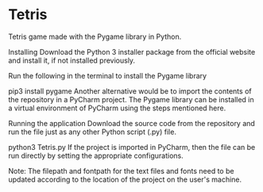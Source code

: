 # Tetris
Tetris game made with the Pygame library in Python.


Installing
Download the Python 3 installer package from the official website and install it, if not installed previously.

Run the following in the terminal to install the Pygame library

pip3 install pygame
Another alternative would be to import the contents of the repository in a PyCharm project. The Pygame library can be installed in a virtual environment of PyCharm using the steps mentioned here.

Running the application
Download the source code from the repository and run the file just as any other Python script (.py) file.

python3 Tetris.py
If the project is imported in PyCharm, then the file can be run directly by setting the appropriate configurations.

Note: The filepath and fontpath for the text files and fonts need to be updated according to the location of the project on the user's machine.
